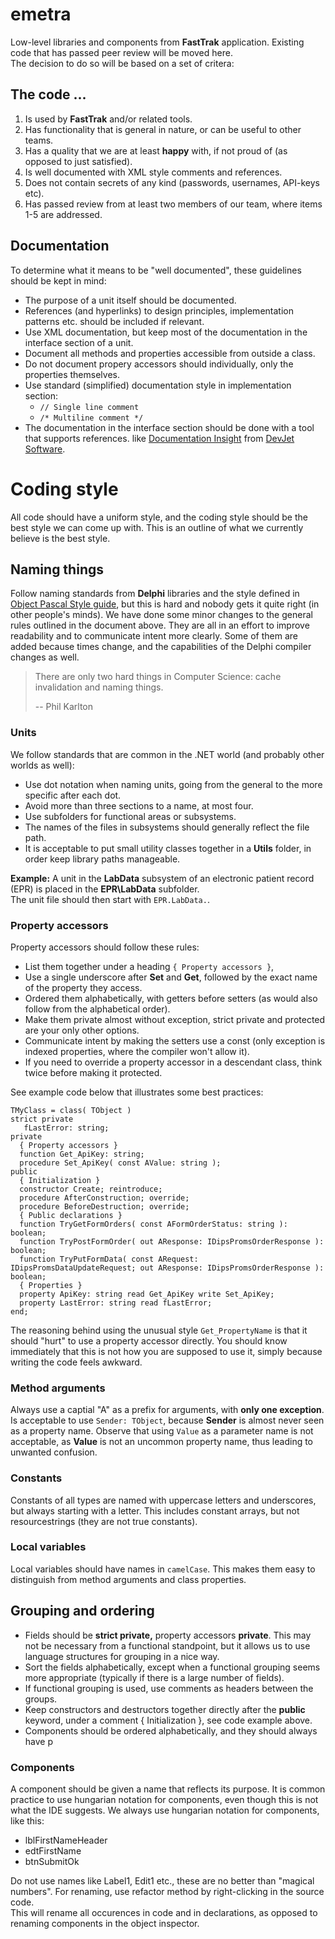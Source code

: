 # emetra
Low-level libraries and components from **FastTrak** application.  Existing code that has passed peer review will be moved here.  
The decision to do so will be based on a set of critera:

## The code ...

1. Is used by **FastTrak** and/or related tools.
2. Has functionality that is general in nature, or can be useful to other teams.
3. Has a quality that we are at least **happy** with, if not proud of (as opposed to just satisfied).
4. Is well documented with XML style comments and references.
5. Does not contain secrets of any kind (passwords, usernames, API-keys etc).
6. Has passed review from at least two members of our team, where items 1-5 are addressed.

## Documentation

To determine what it means to be "well documented", these guidelines should be kept in mind:

* The purpose of a unit itself should be documented.
* References (and hyperlinks) to design principles, implementation patterns etc. should be included if relevant.
* Use XML documentation, but keep most of the documentation in the interface section of a unit.
* Document all methods and properties accessible from outside a class.
* Do not document propery accessors should individually, only the properties themselves.
* Use standard (simplified) documentation style in implementation section: 
	* `// Single line comment` 
	* `/* Multiline comment */`
* The documentation in the interface section should be done with a tool that supports references. 
like [Documentation Insight](http://www.devjetsoftware.com/products/documentation-insight/ "Documentation Insight") 
from [DevJet Software](http://www.devjetsoftware.com/ "DevJet software").

# Coding style

All code should have a uniform style, and the coding style should be the best style we can come up with.
This is an outline of what we currently believe is the best style.

## Naming things

Follow naming standards from **Delphi** libraries and the style defined in 
[Object Pascal Style guide](http://edn.embarcadero.com/print/10280 "Object Pascal Style Guide"), 
but this is hard and nobody gets it quite right (in other people's minds).  We have done some minor changes to the general 
rules outlined in the document above.  They are all in an effort to improve readability and to communicate intent more clearly.
Some of them are added because times change, and the capabilities of the Delphi compiler changes as well.

> There are only two hard things in Computer Science: cache invalidation and naming things.
> 
> -- Phil Karlton

### Units 

We follow standards that are common in the .NET world (and probably other worlds as well):

* Use dot notation when naming units, going from the general to the more specific after each dot.
* Avoid more than three sections to a name, at most four.  
* Use subfolders for functional areas or subsystems.  
* The names of the files in subsystems should generally reflect the file path.
* It is acceptable to put small utility classes together in a **Utils** folder, in order keep library paths manageable.
  
**Example:** A unit in the **LabData** subsystem of an electronic patient record (EPR) is placed in the **EPR\LabData** subfolder.  
The unit file should then start with `EPR.LabData.`.  


### Property accessors

Property accessors should follow these rules:

* List them together under a heading `{ Property accessors }`, 
* Use a single underscore after **Set** and **Get**, followed by the exact name of the property they access.
* Ordered them alphabetically, with getters before setters (as would also follow from the alphabetical order).
* Make them private almost without exception, strict private and protected are your only other options.
* Communicate intent by making the setters use a const (only exception is indexed properties, where the compiler won't allow it).  
* If you need to override a property accessor in a descendant class, think twice before making it protected.

See example code below that illustrates some best practices:

    TMyClass = class( TObject )
	strict private
       fLastError: string;
    private
      { Property accessors }
      function Get_ApiKey: string;
      procedure Set_ApiKey( const AValue: string );
    public
	  { Initialization }
      constructor Create; reintroduce;
      procedure AfterConstruction; override;
      procedure BeforeDestruction; override;
      { Public declarations }
      function TryGetFormOrders( const AFormOrderStatus: string ): boolean;
      function TryPostFormOrder( out AResponse: IDipsPromsOrderResponse ): boolean;
      function TryPutFormData( const ARequest: IDipsPromsDataUpdateRequest; out AResponse: IDipsPromsOrderResponse ): boolean;
      { Properties }
      property ApiKey: string read Get_ApiKey write Set_ApiKey;
      property LastError: string read fLastError;
    end;

The reasoning behind using the unusual style `Get_PropertyName` is that it should "hurt" to use a property accessor directly. 
You should know immediately that this is not how you are supposed to use it, simply because writing the code feels awkward.
 
### Method arguments

Always use a captial "A" as a prefix for arguments, with **only one exception**. Is acceptable to use `Sender: TObject`, because **Sender** is almost never seen as a property name.
Observe that using `Value` as a parameter name is not acceptable, as **Value** is not an uncommon property name, thus leading to unwanted confusion.

### Constants

Constants of all types are named with uppercase letters and underscores, but always starting with a letter. 
This includes constant arrays, but not resourcestrings (they are not true constants).

### Local variables

Local variables should have names in `camelCase`.  This makes them easy to distinguish from method arguments and class properties.  

## Grouping and ordering

* Fields should be **strict private,** property accessors **private**.  This may not be necessary from a functional standpoint, but it allows us to
use language structures for grouping in a nice way.  
* Sort the fields alphabetically, except when a functional grouping seems more appropriate (typically if there is a large number of fields).  
* If functional grouping is used, use comments as headers between the groups.
* Keep constructors and destructors together directly after the **public** keyword, under a comment { Initialization }, see code example above.
* Components should be ordered alphabetically, and they should always have p  

### Components

A component should be given a name that reflects its purpose.  It is common practice to use hungarian notation for components, even though
this is not what the IDE suggests.  We always use hungarian notation for components, like this:

* lblFirstNameHeader
* edtFirstName
* btnSubmitOk
  
Do not use names like Label1, Edit1 etc., these are no better than "magical numbers".  For renaming, use refactor method by right-clicking in the source code.  
This will rename all occurences in code and in declarations, as opposed to renaming components in the object inspector.
